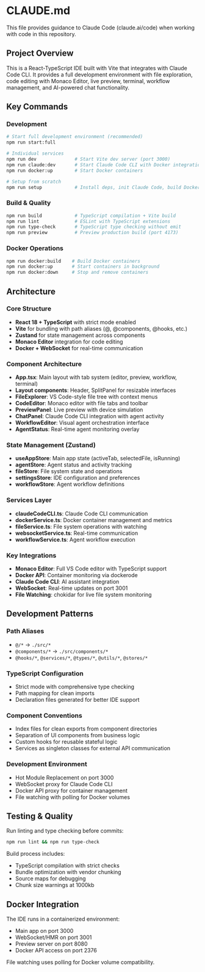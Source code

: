 # CLAUDE.md

This file provides guidance to Claude Code (claude.ai/code) when working with code in this repository.

## Project Overview

This is a React-TypeScript IDE built with Vite that integrates with Claude Code CLI. It provides a full development environment with file exploration, code editing with Monaco Editor, live preview, terminal, workflow management, and AI-powered chat functionality.

## Key Commands

### Development
```bash
# Start full development environment (recommended)
npm run start:full

# Individual services
npm run dev              # Start Vite dev server (port 3000)
npm run claude:dev       # Start Claude Code CLI with Docker integration
npm run docker:up        # Start Docker containers

# Setup from scratch
npm run setup            # Install deps, init Claude Code, build Docker
```

### Build & Quality
```bash
npm run build            # TypeScript compilation + Vite build
npm run lint             # ESLint with TypeScript extensions
npm run type-check       # TypeScript type checking without emit
npm run preview          # Preview production build (port 4173)
```

### Docker Operations
```bash
npm run docker:build    # Build Docker containers
npm run docker:up       # Start containers in background
npm run docker:down     # Stop and remove containers
```

## Architecture

### Core Structure
- **React 18 + TypeScript** with strict mode enabled
- **Vite** for bundling with path aliases (@, @components, @hooks, etc.)
- **Zustand** for state management across components
- **Monaco Editor** integration for code editing
- **Docker + WebSocket** for real-time communication

### Component Architecture
- **App.tsx**: Main layout with tab system (editor, preview, workflow, terminal)
- **Layout components**: Header, SplitPanel for resizable interfaces
- **FileExplorer**: VS Code-style file tree with context menus
- **CodeEditor**: Monaco editor with file tabs and toolbar
- **PreviewPanel**: Live preview with device simulation
- **ChatPanel**: Claude Code CLI integration with agent activity
- **WorkflowEditor**: Visual agent orchestration interface
- **AgentStatus**: Real-time agent monitoring overlay

### State Management (Zustand)
- **useAppStore**: Main app state (activeTab, selectedFile, isRunning)
- **agentStore**: Agent status and activity tracking
- **fileStore**: File system state and operations
- **settingsStore**: IDE configuration and preferences
- **workflowStore**: Agent workflow definitions

### Services Layer
- **claudeCodeCLI.ts**: Claude Code CLI communication
- **dockerService.ts**: Docker container management and metrics
- **fileService.ts**: File system operations with watching
- **websocketService.ts**: Real-time communication
- **workflowService.ts**: Agent workflow execution

### Key Integrations
- **Monaco Editor**: Full VS Code editor with TypeScript support
- **Docker API**: Container monitoring via dockerode
- **Claude Code CLI**: AI assistant integration
- **WebSocket**: Real-time updates on port 3001
- **File Watching**: chokidar for live file system monitoring

## Development Patterns

### Path Aliases
- `@/*` → `./src/*`
- `@components/*` → `./src/components/*`
- `@hooks/*`, `@services/*`, `@types/*`, `@utils/*`, `@stores/*`

### TypeScript Configuration
- Strict mode with comprehensive type checking
- Path mapping for clean imports
- Declaration files generated for better IDE support

### Component Conventions
- Index files for clean exports from component directories
- Separation of UI components from business logic
- Custom hooks for reusable stateful logic
- Services as singleton classes for external API communication

### Development Environment
- Hot Module Replacement on port 3000
- WebSocket proxy for Claude Code CLI
- Docker API proxy for container management
- File watching with polling for Docker volumes

## Testing & Quality

Run linting and type checking before commits:
```bash
npm run lint && npm run type-check
```

Build process includes:
- TypeScript compilation with strict checks
- Bundle optimization with vendor chunking
- Source maps for debugging
- Chunk size warnings at 1000kb

## Docker Integration

The IDE runs in a containerized environment:
- Main app on port 3000
- WebSocket/HMR on port 3001
- Preview server on port 8080
- Docker API access on port 2376

File watching uses polling for Docker volume compatibility.
